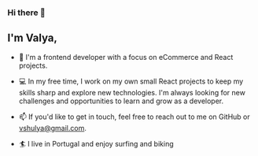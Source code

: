 ### Hi there 👋
## I'm Valya,

- 🔭 I'm a frontend developer with a focus on eCommerce and React projects.

- 💻 In my free time, I work on my own small React projects to keep my skills sharp and explore new technologies. I'm always looking for new challenges and opportunities to learn and grow as a developer.

- 📫 If you'd like to get in touch, feel free to reach out to me on GitHub or vshulya@gmail.com.

- :surfer: I live in Portugal and enjoy surfing and biking
